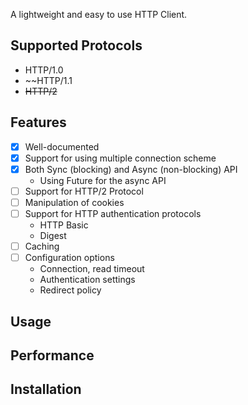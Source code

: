 A lightweight and easy to use HTTP Client.

## Supported Protocols
- HTTP/1.0
- ~~HTTP/1.1
- ~~HTTP/2~~

## Features
* [x] Well-documented
* [x] Support for using multiple connection scheme
* [x] Both Sync (blocking) and Async (non-blocking) API
  - Using Future for the async API
* [ ] Support for HTTP/2 Protocol
* [ ] Manipulation of cookies
* [ ] Support for HTTP authentication protocols
  - HTTP Basic
  - Digest
* [ ] Caching
* [ ] Configuration options
  - Connection, read timeout
  - Authentication settings
  - Redirect policy

## Usage

## Performance

## Installation
